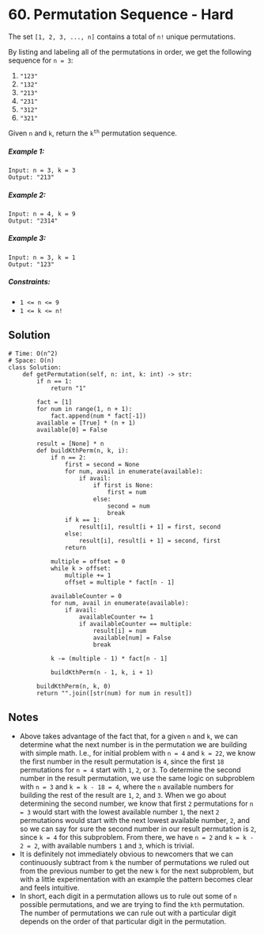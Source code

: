 # 60. Permutation Sequence - Hard

The set `[1, 2, 3, ..., n]` contains a total of `n!` unique permutations.

By listing and labeling all of the permutations in order, we get the following sequence for `n = 3`:

1. `"123"`
2. `"132"`
3. `"213"`
4. `"231"`
5. `"312"`
6. `"321"`

Given `n` and `k`, return the <code>k<sup>th</sup></code> permutation sequence.

##### Example 1:

```
Input: n = 3, k = 3
Output: "213"
```

##### Example 2:

```
Input: n = 4, k = 9
Output: "2314"
```

##### Example 3:

```
Input: n = 3, k = 1
Output: "123"
```

##### Constraints:

- `1 <= n <= 9`
- `1 <= k <= n!`

## Solution

```
# Time: O(n^2)
# Space: O(n)
class Solution:
    def getPermutation(self, n: int, k: int) -> str:
        if n == 1:
            return "1"
        
        fact = [1]
        for num in range(1, n + 1):
            fact.append(num * fact[-1])
        available = [True] * (n + 1)
        available[0] = False
        
        result = [None] * n
        def buildKthPerm(n, k, i):
            if n == 2:
                first = second = None
                for num, avail in enumerate(available):
                    if avail:
                        if first is None:
                            first = num
                        else:
                            second = num
                            break
                if k == 1:
                    result[i], result[i + 1] = first, second
                else:
                    result[i], result[i + 1] = second, first
                return
                
            multiple = offset = 0
            while k > offset:
                multiple += 1
                offset = multiple * fact[n - 1]
            
            availableCounter = 0
            for num, avail in enumerate(available):
                if avail:
                    availableCounter += 1
                    if availableCounter == multiple:
                        result[i] = num
                        available[num] = False
                        break
                        
            k -= (multiple - 1) * fact[n - 1]
            
            buildKthPerm(n - 1, k, i + 1)
        
        buildKthPerm(n, k, 0)
        return "".join([str(num) for num in result])
```

## Notes
- Above takes advantage of the fact that, for a given `n` and `k`, we can determine what the next number is in the permutation we are building with simple math. I.e., for initial problem with `n = 4` and `k = 22`, we know the first number in the result permutation is `4`, since the first `18` permutations for `n = 4` start with `1`, `2`, or `3`. To determine the second number in the result permutation, we use the same logic on subproblem with `n = 3` and `k = k - 18 = 4`, where the `n` available numbers for building the rest of the result are `1`, `2`, and `3`. When we go about determining the second number, we know that first `2` permutations for `n = 3` would start with the lowest available number `1`, the next `2` permutations would start with the next lowest available number, `2`, and so we can say for sure the second number in our result permutation is `2`, since `k = 4` for this subproblem. From there, we have `n = 2` and `k = k - 2 = 2`, with available numbers `1` and `3`, which is trivial.
- It is definitely not immediately obvious to newcomers that we can continuously subtract from `k` the number of permutations we ruled out from the previous number to get the new `k` for the next subproblem, but with a little experimentation with an example the pattern becomes clear and feels intuitive. 
- In short, each digit in a permutation allows us to rule out some of `n` possible permutations, and we are trying to find the `kth` permutation. The number of permutations we can rule out with a particular digit depends on the order of that particular digit in the permutation.